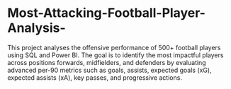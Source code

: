 # Most-Attacking-Football-Player-Analysis-
This project analyses the offensive performance of 500+ football players using SQL and Power BI. The goal is to identify the most impactful players across positions   forwards, midfielders, and defenders   by evaluating advanced per-90 metrics such as goals, assists, expected goals (xG), expected assists (xA), key passes, and progressive actions.

